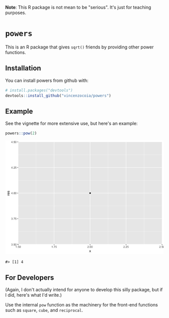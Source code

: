 
<!-- README.md is generated from README.Rmd. Please edit that file -->
**Note**: This R package is not mean to be "serious". It's just for teaching purposes.

`powers`
========

This is an R package that gives `sqrt()` friends by providing other power functions.

Installation
------------

You can install powers from github with:

``` r
# install.packages("devtools")
devtools::install_github("vincenzocoia/powers")
```

Example
-------

See the vignette for more extensive use, but here's an example:

``` r
powers::pow(2)
```

![](README-example-1.png)

    #> [1] 4

For Developers
--------------

(Again, I don't actually intend for anyone to develop this silly package, but if I did, here's what I'd write.)

Use the internal `pow` function as the machinery for the front-end functions such as `square`, `cube`, and `reciprocal`.
